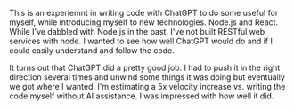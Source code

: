 This is an experiemnt in writing code with ChatGPT to do some useful for myself, while introducing myself to new technologies.  Node.js and React.  While I've dabbled with Node.js in the past, I've not built RESTful web services with node.  I wanted to see how well ChatGPT would do and if I could easily understand and follow the code.

It turns out that ChatGPT did a pretty good job.  I had to push it in the right direction several times and unwind some things it was doing but eventually we got where I wanted.  I'm estimating a 5x velocity increase vs. writing the code myself without AI assistance.  I was impressed with how well it did.
